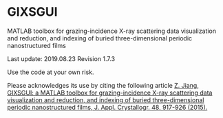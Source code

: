 # GIXSGUI
MATLAB toolbox for grazing-incidence X-ray scattering data visualization and reduction, and indexing of buried three-dimensional periodic nanostructured films

Last update: 2019.08.23 Revision 1.7.3

Use the code at your own risk. 

Please acknowledges its use by citing the following article 
[Z. Jiang, GIXSGUI: a MATLAB toolbox for grazing-incidence X-ray scattering data visualization and reduction, and indexing of buried
three-dimensional periodic nanostructured films, J. Appl. Crystallogr. 48, 917-926 (2015).](https://doi.org/10.1107/S1600576715004434)
